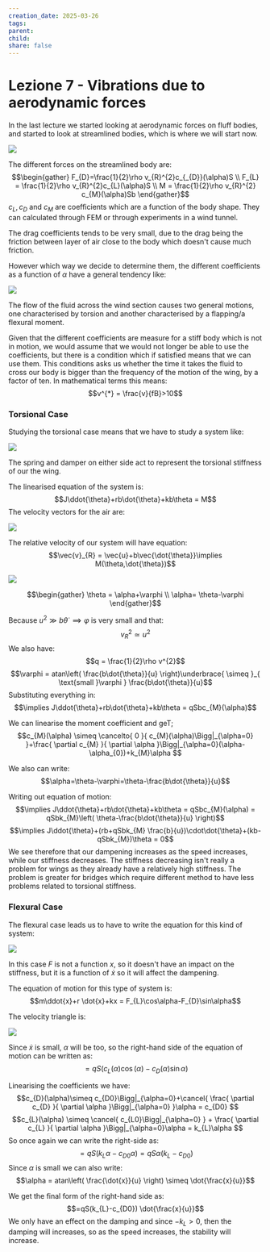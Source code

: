 ```yaml
---
creation_date: 2025-03-26
tags: 
parent: 
child: 
share: false
---
```

# Lezione 7 - Vibrations due to aerodynamic forces

In the last lecture we started looking at aerodynamic forces on fluff bodies, and started to look at streamlined bodies, which is where we will start now.

![](Pasted%20image%2020250326221003.png)

The different forces on the streamlined body are:
$$\begin{gather}
F_{D}=\frac{1}{2}\rho v_{R}^{2}c_{_{D}}(\alpha)S \\
F_{L} = \frac{1}{2}\rho v_{R}^{2}c_{L}(\alpha)S \\
M = \frac{1}{2}\rho v_{R}^{2} c_{M}(\alpha)Sb
\end{gather}$$
$c_{L},c_{D}$ and $c_{M}$ are coefficients which are a function of the body shape. They can calculated through FEM or through experiments in a wind tunnel.

The drag coefficients tends to be very small, due to the drag being the friction between layer of air close to the body which doesn't cause much friction.

However which way we decide to determine them, the different coefficients as a function of $\alpha$ have a general tendency like:

![](Pasted%20image%2020250326221827.png)

The flow of the fluid across the wind section causes two general motions, one characterised by torsion and another characterised by a flapping/a flexural moment.

Given that the different coefficients are measure for a stiff body which is not in motion, we would assume that we would not longer be able to use the coefficients, but there is a condition which if satisfied means that we can use them.
This conditions asks us whether the time it takes the fluid to cross our body is bigger than the frequency of the motion of the wing, by a factor of ten. In mathematical terms this means:
$$v^{*}  = \frac{v}{fB}>10$$

### Torsional Case
Studying the torsional case means that we have to study a system like:

![](Pasted%20image%2020250326222759.png)

The spring and damper on either side act to represent the torsional stiffness of our the wing.

The linearised equation of the system is:
$$J\ddot{\theta}+rb\dot{\theta}+kb\theta = M$$
The velocity vectors for the air are:

![](Pasted%20image%2020250326223026.png)

The relative velocity of our system will have equation:
$$\vec{v}_{R} = \vec{u}+b\vec{\dot{\theta}}\implies M(\theta,\dot{\theta})$$

![](Pasted%20image%2020250326223239.png)

$$\begin{gather}
\theta = \alpha+\varphi \\
\alpha= \theta-\varphi
\end{gather}$$

Because $u^{2}\gg b\dot{\theta}$ $\implies \varphi$ is very small and that:
$$v_{R}^{2}\simeq u^{2}$$
We also have:
$$q  = \frac{1}{2}\rho v^{2}$$
$$\varphi = atan\left( \frac{b\dot{\theta}}{u} \right)\underbrace{ \simeq }_{ \text{small }\varphi } \frac{b\dot{\theta}}{u}$$
Substituting everything in:
$$\implies J\ddot{\theta}+rb\dot{\theta}+kb\theta = qSbc_{M}(\alpha)$$

We can linearise the moment coefficient and geT;
$$c_{M}(\alpha) \simeq \cancelto{ 0 }{ c_{M}(\alpha)\Bigg|_{\alpha=0} }+\frac{ \partial c_{M} }{ \partial \alpha }\Bigg|_{\alpha=0}(\alpha-\alpha_{0})+k_{M}\alpha $$

We also can write:
$$\alpha=\theta-\varphi=\theta-\frac{b\dot{\theta}}{u}$$

Writing out equation of motion:
$$\implies J\ddot{\theta}+rb\dot{\theta}+kb\theta = qSbc_{M}(\alpha) = qSbk_{M}\left( \theta-\frac{b\dot{\theta}}{u} \right)$$
$$\implies J\ddot{\theta}+(rb+qSbk_{M} \frac{b}{u})\cdot\dot{\theta}+(kb-qSbk_{M})\theta = 0$$
We see therefore that our dampening increases as the speed increases, while our stiffness decreases.
The stiffness decreasing isn't really a problem for wings as they already have a relatively high stiffness. The problem is greater for bridges which require different method to have less problems related to torsional stiffness.

### Flexural Case

The flexural case leads us to have to write the equation for this kind of system:

![](Pasted%20image%2020250326224307.png)

In this case $F$ is not a function $x$, so it doesn't have an impact on the stiffness, but it is a function of $\dot{x}$ so it will affect the dampening.

The equation of motion for this type of system is:
$$m\ddot{x}+r \dot{x}+kx = F_{L}\cos\alpha-F_{D}\sin\alpha$$

The velocity triangle is:

![](Pasted%20image%2020250326225215.png)

Since $\dot{x}$ is small, $\alpha$ will be too, so the right-hand side of the equation of motion can be written as:
$$=qS(c_{L}(\alpha)\cos(\alpha)-c_{D}(\alpha)\sin\alpha)$$

Linearising the coefficients we have:
$$c_{D}(\alpha)\simeq c_{D0}\Bigg|_{\alpha=0}+\cancel{ \frac{ \partial c_{D} }{ \partial \alpha }\Bigg|_{\alpha=0} }\alpha = c_{D0} $$
$$c_{L}(\alpha) \simeq \cancel{ c_{L0}\Bigg|_{\alpha=0} } + \frac{ \partial c_{L} }{ \partial \alpha }\Bigg|_{\alpha=0}\alpha = k_{L}\alpha $$
So once again we can write the right-side as:
$$=qS(k_{L}\alpha-c_{D0}\alpha) = qS\alpha(k_{L}-c_{D0})$$
Since $\alpha$ is small we can also write:
$$\alpha = atan\left( \frac{\dot{x}}{u} \right) \simeq \dot{\frac{x}{u}}$$

We get the final form of the right-hand side as:
$$=qS(k_{L}-c_{D0}) \dot{\frac{x}{u}}$$
We only have an effect on the damping and since $-k_{L}>0$, then the damping will increases, so as the speed increases, the stability will increase.

